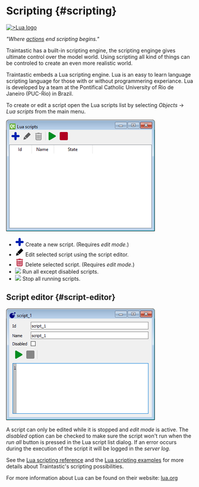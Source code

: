 # Scripting {#scripting}

[![>Lua logo](../gfx/lua/Lua-Logo_128x128.png)](https://lua.org)

*"Where [actions](actions.md) end scripting begins."*

Traintastic has a built-in scripting engine, the scripting enginge gives ultimate control over the model world.
Using scripting all kind of things can be controled to create an even more realistic world.

Traintastic embeds a Lua scripting engine.
Lua is an easy to learn language scripting language for those with or without programmering experiance.
Lua is developed by a team at the Pontifical Catholic University of Rio de Janeiro (PUC-Rio) in Brazil.

To create or edit a script open the Lua scripts list by selecting *Objects* -> *Lua scripts* from the main menu.

![Lua scipt list](../gfx/en-us/lua/lua-scripts-list.png)

- ![](../gfx/toolbar/add.png) Create a new script. (Requires *edit mode*.)
- ![](../gfx/toolbar/edit.png) Edit selected script using the script editor.
- ![](../gfx/toolbar/delete.png) Delete selected script. (Requires *edit mode*.)
- ![](../gfx/toolbar/run.png) Run all except disabled scripts.
- ![](../gfx/toolbar/stop.png) Stop all running scripts.


## Script editor {#script-editor}

![Lua script editor](../gfx/en-us/lua/lua-script-editor.png)

A script can only be edited while it is stopped and *edit mode* is active. The *disabled* option can be checked to make sure the script won't run when the *run all* button is pressed in the Lua script list dialog. If an error occurs during the execution of the script it will be logged in the *server log*.

See the [Lua scripting reference](lua.md) and the [Lua scripting examples](luaexamples.md) for more details about Traintastic's scripting possibilities.

For more information about Lua can be found on their website: [lua.org](https://lua.org)
